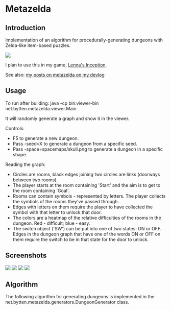 # Metazelda

## Introduction

Implementation of an algorithm for procedurally-generating dungeons with
Zelda-like item-based puzzles.

![](http://bytten.net/random/metazelda2/2.png)

I plan to use this in my game,
[Lenna's Inception](http://bytten.net/devlog/tags.html#lennasinception-ref).

See also:
[my posts on metazelda on my devlog](http://bytten.net/devlog/tags.html#metazelda-ref)

## Usage

To run after building:
    java -cp bin:viewer-bin net.bytten.metazelda.viewer.Main

It will randomly generate a graph and show it in the viewer.

Controls:

* F5 to generate a new dungeon.
* Pass -seed=X to generate a dungeon from a specific seed.
* Pass -space=spacemaps/skull.png to generate a dungeon in a specific shape.

Reading the graph:

* Circles are rooms, black edges joining two circles are links (doorways
  between two rooms).
* The player starts at the room containing 'Start' and the aim is to get to
  the room containing 'Goal'.
* Rooms can contain symbols - represented by letters. The player collects
  the symbols of the rooms they've passed through.
* Edges with letters on them require the player to have collected the
  symbol with that letter to unlock that door.
* The colors are a heatmap of the relative difficulties of the rooms in the
  dungeon. Red - difficult; blue - easy.
* The switch object ('SW') can be put into one of two states: ON or OFF.
  Edges in the dungeon graph that have one of the words ON or OFF on them
  require the switch to be in that state for the door to unlock.

## Screenshots

![](http://bytten.net/random/metazelda2/1.png)
![](http://bytten.net/random/metazelda2/3.png)
![](http://bytten.net/random/metazelda2/4.png)
![](http://bytten.net/random/metazelda2/5.png)

## Algorithm

The following algorithm for generating dungeons is implemented in the
net.bytten.metazelda.generators.DungeonGenerator class.


